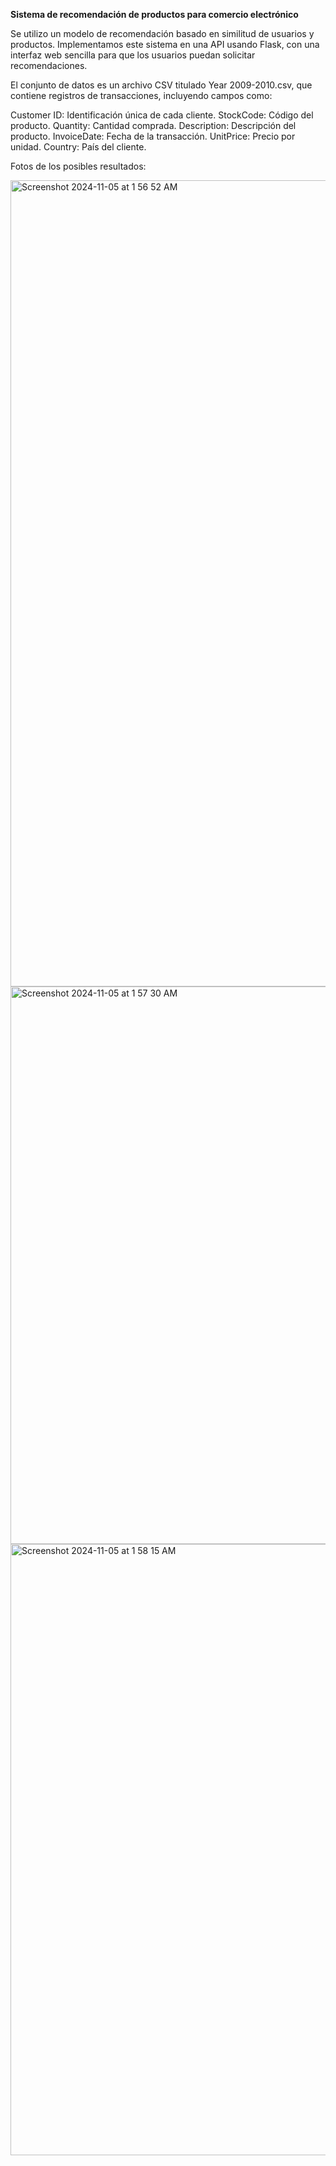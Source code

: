 **Sistema de recomendación de productos para comercio electrónico**

Se utilizo un modelo de recomendación basado en similitud de usuarios y productos. Implementamos este sistema en una API usando Flask, con una interfaz web sencilla para que los usuarios puedan solicitar recomendaciones.

El conjunto de datos es un archivo CSV titulado Year 2009-2010.csv, que contiene registros de transacciones, incluyendo campos como:

Customer ID: Identificación única de cada cliente.
StockCode: Código del producto.
Quantity: Cantidad comprada.
Description: Descripción del producto.
InvoiceDate: Fecha de la transacción.
UnitPrice: Precio por unidad.
Country: País del cliente.

Fotos de los posibles resultados:

<img width="1290" alt="Screenshot 2024-11-05 at 1 56 52 AM" src="https://github.com/user-attachments/assets/119d88a5-5a47-436d-9569-39a1c578caab">

<img width="892" alt="Screenshot 2024-11-05 at 1 57 30 AM" src="https://github.com/user-attachments/assets/f24e93e4-fafd-45f4-9238-e368eadfbbe1">

<img width="978" alt="Screenshot 2024-11-05 at 1 58 15 AM" src="https://github.com/user-attachments/assets/135a9fa2-d6f6-4f00-bf7a-b50b965b97c3">
